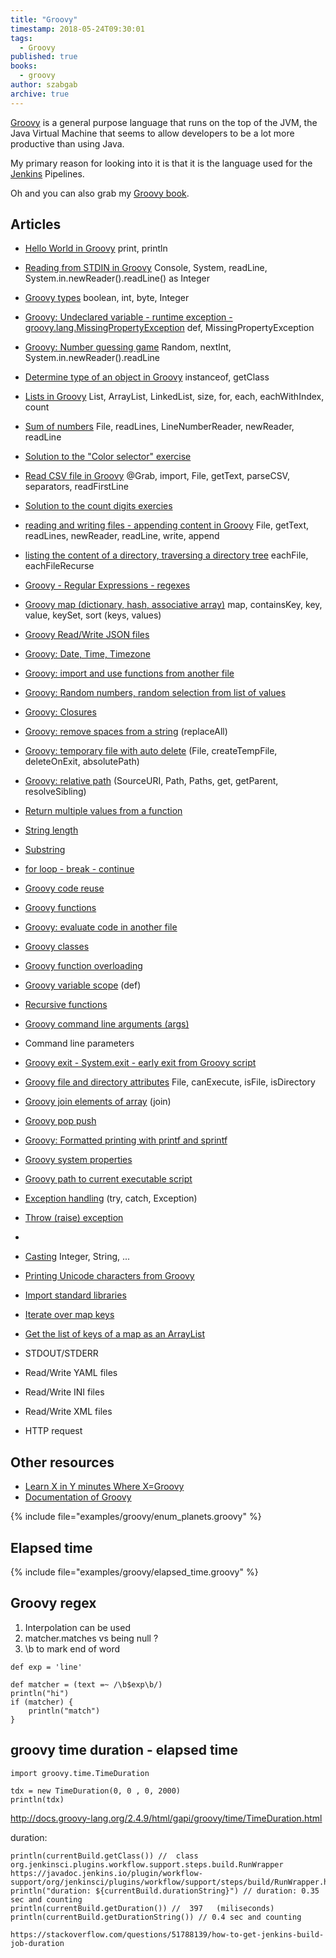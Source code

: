 ```yaml
---
title: "Groovy"
timestamp: 2018-05-24T09:30:01
tags:
  - Groovy
published: true
books:
  - groovy
author: szabgab
archive: true
---
```



[Groovy](http://groovy-lang.org/) is a general purpose language that runs on the top of the JVM, the Java Virtual Machine
that seems to allow developers to be a lot more productive than using Java.

My primary reason for looking into it is that it is the language used for the [Jenkins](https://jenkins.io/) Pipelines.

Oh and you can also grab my [Groovy book](https://leanpub.com/groovy-book/).


## Articles

* [Hello World in Groovy](/groovy-hello-world) print, println
* [Reading from STDIN in Groovy](/groovy-read-from-stdin) Console, System, readLine, System.in.newReader().readLine() as Integer

* [Groovy types](/groovy-types) boolean, int, byte, Integer
* [Groovy: Undeclared variable - runtime exception - groovy.lang.MissingPropertyException](/groovy-undeclared-variable) def, MissingPropertyException
* [Groovy: Number guessing game](/groovy-number-guessing-game) Random, nextInt, System.in.newReader().readLine
* [Determine type of an object in Groovy](/groovy-determine-type-of-object) instanceof, getClass
* [Lists in Groovy](/groovy-lists) List, ArrayList, LinkedList, size, for, each, eachWithIndex, count
* [Sum of numbers](/groovy-sum-of-numbers) File, readLines, LineNumberReader, newReader, readLine
* [Solution to the "Color selector" exercise](/groovy-color-selector)
* [Read CSV file in Groovy](/groovy-read-csv-file) @Grab, import, File, getText, parseCSV, separators, readFirstLine
* [Solution to the count digits exercies](/groovy-count-digits)
* [reading and writing files - appending content in Groovy](/groovy-files) File, getText, readLines, newReader, readLine, write, append
* [listing the content of a directory, traversing a directory tree](/groovy-directory-listing) eachFile, eachFileRecurse 
* [Groovy - Regular Expressions - regexes](/groovy-regex)
* [Groovy map (dictionary, hash, associative array)](/groovy-map)  map, containsKey, key, value, keySet, sort (keys, values)
* [Groovy Read/Write JSON files](/groovy-json)
* [Groovy: Date, Time, Timezone](/groovy-date-time)
* [Groovy: import and use functions from another file](/groovy-import-functions-from-another-file)
* [Groovy: Random numbers, random selection from list of values](/groovy-random-numbers)
* [Groovy: Closures](/groovy-closures)
* [Groovy: remove spaces from a string](/groovy-remove-spaces-from-string) (replaceAll)
* [Groovy: temporary file with auto delete](/groovy-temporary-file) (File, createTempFile, deleteOnExit, absolutePath)
* [Groovy: relative path](/groovy-relative-path) (SourceURI, Path, Paths, get, getParent, resolveSibling)
* [Return multiple values from a function](/groovy-return-multiple-values-from-function)
* [String length](/groovy-string-length)
* [Substring](/groovy-substring)
* [for loop - break - continue](/groovy-for-loop-break-continue)
* [Groovy code reuse](/groovy-code-reuse)
* [Groovy functions](/groovy-functions)
* [Groovy: evaluate code in another file](/groovy-evaluate-code-in-other-files)
* [Groovy classes](/groovy-classes)
* [Groovy function overloading](/groovy-function-overloading)
* [Groovy variable scope](/groovy-variable-scope) (def)
* [Recursive functions](/groovy-recursive-functions)
* [Groovy command line arguments (args)](/groovy-command-line-arguments)
* Command line parameters
* [Groovy exit - System.exit - early exit from Groovy script](/groovy-exit)
* [Groovy file and directory attributes](/groovy-file-and-directory-attributes) File, canExecute, isFile, isDirectory
* [Groovy join elements of array](/groovy-join) (join)
* [Groovy pop push](/groovy-pop-push)
* [Groovy: Formatted printing with printf and sprintf](/groovy-printf)
* [Groovy system properties](/groovy-system-properties)
* [Groovy path to current executable script](/groovy-path-to-current-script)
* [Exception handling](/groovy-exception-handling) (try, catch, Exception)
* [Throw (raise) exception](/groovy-throw-exception)<li>
* [Casting](/groovy-casting) Integer, String, ...
* [Printing Unicode characters from Groovy](/groovy-unicode)
* [Import standard libraries](/groovy-import-standard-libraries)
* [Iterate over map keys](/groovy-iterate-over-map-keys)
* [Get the list of keys of a map as an ArrayList](/groovy-map-keys-as-arraylist)

* STDOUT/STDERR
* Read/Write YAML files
* Read/Write INI files
* Read/Write XML files
* HTTP request

## Other resources

* [Learn X in Y minutes Where X=Groovy](https://learnxinyminutes.com/docs/groovy/)
* [Documentation of Groovy](http://docs.groovy-lang.org/)

{% include file="examples/groovy/enum_planets.groovy" %}


## Elapsed time

{% include file="examples/groovy/elapsed_time.groovy" %}

## Groovy regex

1) Interpolation can be used
2) matcher.matches    vs being null ?
3) \b to mark end of word


```
def exp = 'line'

def matcher = (text =~ /\b$exp\b/)
println("hi")
if (matcher) {
    println("match")
}
```



## groovy time duration - elapsed time

```
import groovy.time.TimeDuration

tdx = new TimeDuration(0, 0 , 0, 2000)
println(tdx)
```

http://docs.groovy-lang.org/2.4.9/html/gapi/groovy/time/TimeDuration.html


duration:

```
println(currentBuild.getClass()) //  class org.jenkinsci.plugins.workflow.support.steps.build.RunWrapper  https://javadoc.jenkins.io/plugin/workflow-support/org/jenkinsci/plugins/workflow/support/steps/build/RunWrapper.html
println("duration: ${currentBuild.durationString}") // duration: 0.35 sec and counting
println(currentBuild.getDuration()) //  397   (miliseconds)
println(currentBuild.getDurationString()) // 0.4 sec and counting

https://stackoverflow.com/questions/51788139/how-to-get-jenkins-build-job-duration
```

